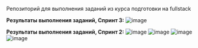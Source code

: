 Репозиторий для выполнения заданий из курса подготовки на fullstack

**Результаты выполнения заданий, Спринт 3:**
![image](https://github.com/EvaKatastrofa/AutotestsStudy/assets/151516292/d8d1068b-b03b-4791-951d-908570b724c5)



**Результаты выполнения заданий, Спринт 2:**
![image](https://github.com/EvaKatastrofa/AutotestsStudy/assets/151516292/2cc02d00-2b6e-4129-beb1-23f8b525e23b)
![image](https://github.com/EvaKatastrofa/AutotestsStudy/assets/151516292/10a52208-273f-4bb9-b450-f92b2285fc77)
![image](https://github.com/EvaKatastrofa/AutotestsStudy/assets/151516292/bbe70de3-4392-43b5-abe2-e4ecd365d044)
![image](https://github.com/EvaKatastrofa/AutotestsStudy/assets/151516292/1973e6c2-22b0-4e02-8761-f10ad8487d4a)

